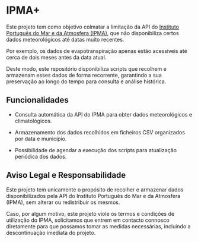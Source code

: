 # IPMA+

Este projeto tem como objetivo colmatar a limitação da API do [Instituto Português do Mar e da Atmosfera (IPMA)](https://www.ipma.pt/pt/index.html), que não disponibiliza certos dados meteorológicos até datas muito recentes.

Por exemplo, os dados de evapotranspiração apenas estão acessíveis até cerca de dois meses antes da data atual.

Deste modo, este repositório disponibiliza scripts que recolhem e armazenam esses dados de forma recorrente, garantindo a sua preservação ao longo do tempo para consulta e análise histórica.

## Funcionalidades
- Consulta automática da API do IPMA para obter dados meteorológicos e climatológicos.

- Armazenamento dos dados recolhidos em ficheiros CSV organizados por data e município.

- Possibilidade de agendar a execução dos scripts para atualização periódica dos dados.

## Aviso Legal e Responsabilidade
Este projeto tem unicamente o propósito de recolher e armazenar dados disponibilizados pela API do Instituto Português do Mar e da Atmosfera (IPMA), sem alterar ou redistribuir os mesmos.

Caso, por algum motivo, este projeto viole os termos e condições de utilização do IPMA, solicitamos que entrem em contacto connosco diretamente para que possamos tomar as medidas necessárias, incluindo a descontinuação imediata do projeto.